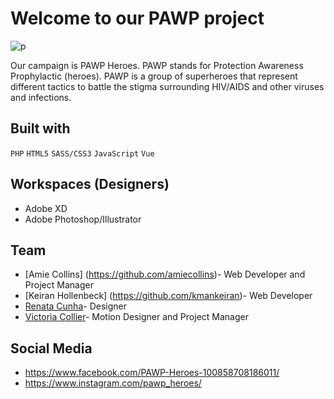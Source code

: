 
# Welcome to our PAWP project           

![p](https://user-images.githubusercontent.com/43250456/79076864-2c338280-7ccb-11ea-84c6-843300066596.png)

Our campaign is PAWP Heroes. PAWP stands for Protection Awareness Prophylactic (heroes). PAWP is a group of superheroes that represent different tactics to battle the stigma surrounding HIV/AIDS and other viruses and infections.
## Built with

```PHP```
```HTML5```
```SASS/CSS3```
```JavaScript```
```Vue```

## Workspaces (Designers)
- Adobe XD
- Adobe Photoshop/Illustrator

## Team
- [Amie Collins] (https://github.com/amiecollins)- Web Developer and Project Manager
- [Keiran Hollenbeck] (https://github.com/kmankeiran)- Web Developer
- [Renata Cunha](https://github.com/Re-01)- Designer
- [Victoria Collier](https://github.com/vcollier)- Motion Designer and Project Manager

## Social Media
- https://www.facebook.com/PAWP-Heroes-100858708186011/
- https://www.instagram.com/pawp_heroes/


